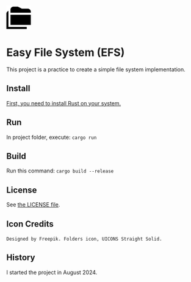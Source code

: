 <img src="doc/folders.svg" width="64">

# Easy File System (EFS)

This project is a practice to create a simple file system implementation.

## Install

[First, you need to install Rust on your system.](https://www.rust-lang.org/tools/install)

## Run

In project folder, execute: `cargo run`

## Build

Run this command: `cargo build --release`

## License

See [the LICENSE file](LICENSE).

## Icon Credits

`Designed by Freepik. Folders icon, UICONS Straight Solid.`

## History

I started the project in August 2024.
